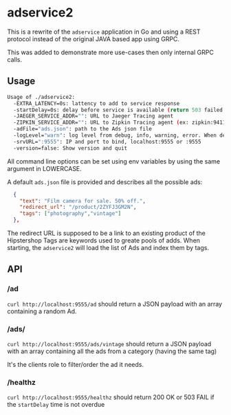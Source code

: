 # adservice2

This is a rewrite of the `adservice` application in Go and using a REST protocol instead of the original JAVA based app using GRPC.

This was added to demonstrate more use-cases then only internal GRPC calls.

## Usage

```bash
Usage of ./adservice2:
  -EXTRA_LATENCY=0s: lattency to add to service response
  -startDelay=0s: delay before service is available (return 503 failed probe)
  -JAEGER_SERVICE_ADDR="": URL to Jaeger Tracing agent
  -ZIPKIN_SERVICE_ADDR="": URL to Zipkin Tracing agent (ex: zipkin:9411)
  -adFile="ads.json": path to the Ads json file
  -logLevel="warn": log level from debug, info, warning, error. When debug, genetate 100% Tracing
  -srvURL=":9555": IP and port to bind, localhost:9555 or :9555
  -version=false: Show version and quit
```

All command line options can be set using env variables by using the same argument in LOWERCASE.


A default `ads.json` file is provided and describes all the possible ads:

```json
  {
    "text": "Film camera for sale. 50% off.", 
    "redirect_url": "/product/2ZYFJ3GM2N", 
    "tags": ["photography","vintage"]
  },
```

The redirect URL is supposed to be a link to an existing product of the Hipstershop
Tags are keywords used to greate pools of adds. When starting, the `adservice2` will load the list of Ads and index them by tags.

## API

### /ad

`curl http://localhost:9555/ad` should return a JSON payload with an array containing a random Ad.

### /ads/<category>

`curl http://localhost:9555/ads/vintage` should return  a JSON payload with an array containing all the ads from a category (having the same tag)

It's the clients role to filter/order the ad it needs.

### /healthz

`curl http://localhost:9555/healthz` should return 200 OK or 503 FAIL if the `startDelay` time is not overdue